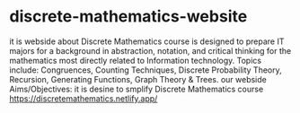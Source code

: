 # discrete-mathematics-website
it is webside about Discrete Mathematics course  is designed to prepare IT majors for a background in abstraction, notation, and critical thinking for the mathematics most directly related to Information technology. Topics include: Congruences, Counting Techniques, Discrete Probability Theory, Recursion, Generating Functions, Graph Theory &amp; Trees. our webside Aims/Objectives: it is desine to smplify  Discrete Mathematics course 
https://discretemathematics.netlify.app/
